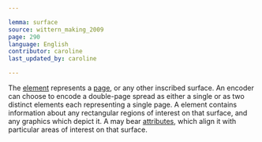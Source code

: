 ```yaml
---

lemma: surface
source: wittern_making_2009
page: 290
language: English
contributor: caroline
last_updated_by: caroline

---
```


The <surface> [element](element.html) represents a [page](page.html), or any other inscribed surface.
An encoder can choose to encode a double-page spread as either a single <surface> or as two distinct <surface> elements each representing a single page.
A <surface> element contains information about any rectangular regions of interest on that surface, and any graphics which depict it. A <surface> may bear [attributes](attribute.html), which align it with particular areas of interest on that surface.
